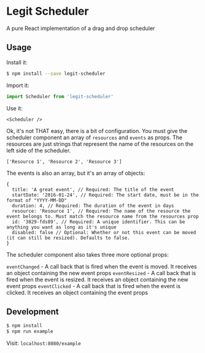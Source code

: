 # Legit Scheduler
A pure React implementation of a drag and drop scheduler

## Usage

Install it:
```bash
$ npm install --save legit-scheduler
```

Import it:
```js
import Scheduler from 'legit-scheduler'
```

Use it:
```
<Scheduler />
```

Ok, it's not THAT easy, there is a bit of configuration. You must give the
scheduler component an array of `resources` and `events` as props. The
resources are just strings that represent the name of the resources on the
left side of the scheduler.

```
['Resource 1', 'Resource 2', 'Resource 3']
```

The events is also an array, but it's an array of objects:
```
{
  title: 'A great event', // Required: The title of the event
  startDate: '2016-01-24', // Required: The start date, must be in the format of "YYYY-MM-DD"
  duration: 4, // Required: The duration of the event in days
  resource: 'Resource 1', // Required: The name of the resource the event belongs to. Must match the resource name from the resources prop
  id: '3829-fds89', // Required: A unique identifier. This can be anything you want as long as it's unique
  disabled: false // Optional: Whether or not this event can be moved (it can still be resized). Defaults to false.
}
```

The scheduler component also takes three more optional props:

`eventChanged` - A call back that is fired when the event is moved. It receives an object containing the new event props
`eventResized` - A call back that is fired when the event is resized. It receives an object containing the new event props
`eventClicked` - A call back that is fired when the event is clicked. It receives an object containing the event props

## Development
```bash
$ npm install
$ npm run example
```

Visit: `localhost:8080/example`
